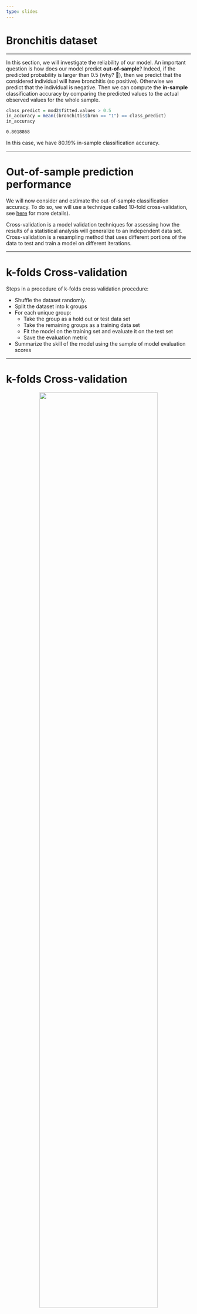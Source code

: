 ```yaml
---
type: slides
---
```


# Bronchitis dataset

---

In this section, we will investigate the reliability of our model. An important question is how does our model predict **out-of-sample**? Indeed, if the predicted probability is larger than 0.5 (why? 🤔), then we predict that the considered individual will have bronchitis (so positive). Otherwise we predict that the individual is negative. Then we can compute the **in-sample** classification accuracy by comparing the predicted values to the actual observed values for the whole sample.


```r
class_predict = mod2$fitted.values > 0.5
in_accuracy = mean((bronchitis$bron == "1") == class_predict)
in_accuracy
```

```out
0.8018868
```

In this case, we have 80.19% in-sample classification accuracy. 

---
# Out-of-sample prediction performance

We will now consider and estimate the out-of-sample classification accuracy. To do so, we will use a technique called 10-fold cross-validation, see [here](https://en.wikipedia.org/wiki/Cross-validation_(statistics)#k-fold_cross-validation) for more details).


Cross-validation is a model validation techniques for assessing how the results of a statistical analysis will generalize to an independent data set. Cross-validation is a resampling method that uses different portions of the data to test and train a model on different iterations. 

---

# k-folds Cross-validation


Steps in a procedure of k-folds cross validation procedure:


- Shuffle the dataset randomly.
- Split the dataset into k groups
- For each unique group:
    - Take the group as a hold out or test data set
    - Take the remaining groups as a training data set
    - Fit the model on the training set and evaluate it on the test set
    - Save the evaluation metric 
- Summarize the skill of the model using the sample of model evaluation scores



---
# k-folds Cross-validation

<div style="text-align:center"><img src="cv_fold.png" alt=" " width="80%"></div>

---


```r
# Make sure to install the boot package using: install.packages("boot")
library(boot)  
set.seed(1559) # For reproducibility

cost = function(resp, pred){
  mean(resp == (pred > 0.5))
}

out_accuracy = cv.glm(bronchitis, mod2, cost, K = 10)$delta[2]
out_accuracy
```

```out
0.7943663
```



In this case, we have 79.43% out-of-sample classification accuracy, which is very similar to the in-sample classification accuracy. This is because we have a large number of observations (`n=212`) compared to the number of parameters to estimate (`p=3`). This result suggests that our model is quite accurate and able to predict correctly approximately 80% of the time (which is not bad!).



---

Manual implementation of the Cross-Validation

We can easily reproduce a the procedure carried out with `cv.glm()` using a manual implementation of a 10 folds cross-validation procedure on the accuracy of predictions made with the model `mod2`.

We first create a vector that assign each observation to a fold:

```r
# define number of fold
fold = 10
# define vector to save accuracy for each fold
cv_accuracy = vector(mode = "numeric", length = fold)
# define fold id vector
n <-  dim(bronchitis)[1]
prop <- n%/%fold
set.seed(123)
newseq <- rank(runif(n))
fold_id <- as.factor((newseq - 1)%/%prop + 1)
fold_id[1:10]
```

```out
 [1] 3  9  5  9  10 1  6  10 6  5 
Levels: 1 2 3 4 5 6 7 8 9 10 11
```

---

We can then run the procedure for each fold:

```r
# run cv procedure
for(fold_i in seq(fold)){
  # identify id train and test
  id_test = which(fold_id == fold_i)
  id_train = which(!fold_id == fold_i)
  # fit model on training and rate accuracy on test set
  fit = glm(bron ~ cigs + poll, data = bronchitis[id_train, ], family = binomial())
  y_pred_test = predict(fit, newdata = bronchitis[id_test, ], type = "response")
  y_pred_test_bin = ifelse(y_pred_test > 0.5, 1,0) 
  # compute accuracy on test set 
  cv_accuracy[fold_i] = mean(y_pred_test_bin == bronchitis[id_test, "bron"])
}
# Compute estimated cv accuracy
mean(cv_accuracy)

``` 

```out
0.8047619
```

In this case, we obtain an estimated cross-validation accuracy of 80.47%. Due to the stochastic process of assigning observations to folds, this procedure return different cross-validation metrics depending on the specified allocation of observations. When the process is repeated and the computed measures averaged, the procedure is called repeated cross validation. 